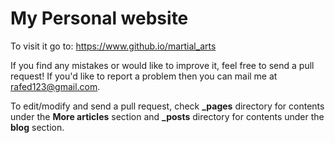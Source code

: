 # My Personal website

To visit it go to: https://www.github.io/martial_arts

If you find any mistakes or would like to improve it, feel free to send a pull request! If you'd like to report a problem then you can mail me at rafed123@gmail.com.

To edit/modify and send a pull request, check **_pages** directory for contents under the **More articles** section and **_posts** directory for contents under the **blog** section.
